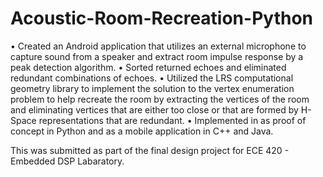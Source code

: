 # Acoustic-Room-Recreation-Python

•	Created an Android application that utilizes an external microphone to capture sound from a speaker and extract room impulse response by a peak detection algorithm.
•	Sorted returned echoes and eliminated redundant combinations of echoes.
•	Utilized the LRS computational geometry library to implement the solution to the vertex enumeration problem to help recreate the room by extracting the vertices of the room and eliminating vertices that are either too close or that are formed by H-Space representations that are redundant.
•	Implemented in as proof of concept in Python and as a mobile application in C++ and Java.

This was submitted as part of the final design project for ECE 420 - Embedded DSP Labaratory.
